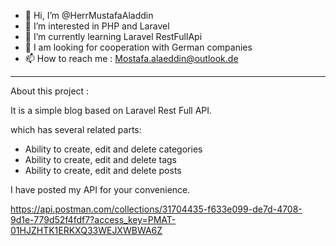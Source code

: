 - 👋 Hi, I’m @HerrMustafaAladdin
- 👀 I’m interested in PHP and Laravel 
- 🌱 I’m currently learning Laravel RestFullApi
- 💞️ I am looking for cooperation with German companies
- 📫 How to reach me : Mostafa.alaeddin@outlook.de


---------------------------------

About this project :

It is a simple blog based on Laravel Rest Full API.

which has several related parts:
- Ability to create, edit and delete categories
- Ability to create, edit and delete tags
- Ability to create, edit and delete posts

I have posted my API for your convenience. 

https://api.postman.com/collections/31704435-f633e099-de7d-4708-9d1e-779d52f4fdf7?access_key=PMAT-01HJZHTK1ERKXQ33WEJXWBWA6Z

